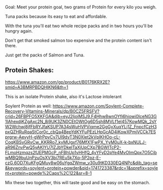 

Goal: Meet your protein goal, two grams of Protein for every kilo you weigh. 




Tuna packs because its easy to eat and affordable. 

With the tuna you'll eat two whole recipe packs and in two hours you'll be hungry again.

Don't get that smoked salmon too expensive and the protein content isn't there.


Just get the packs of Salmon and Tuna.

## Protein Shakes:

https://www.amazon.com/gp/product/B0176KRX2E?smid=A3BMRPBDQHIKN6&th=1

This is an isolate Protein shake, also it's Lactose intolerant 

Soylent Protein as well:
https://www.amazon.com/Soylent-Complete-Recovery-Vitamins-Minerals/dp/B0CZ5FRSFV?crid=26FBPFO5XKFGA&dib=eyJ2IjoiMSJ9.F4Hhw8wnOYfi6hiowi0IceNG3G1IAhexdjKZgAxc2N_8j9UK3ZN0CEtOWtOg6D5sh8MVLf1el457KowMQk_2sYW2Wchwj8jfFbRYJfaKSUP7A34sWuHVPViqme2GgGyXuqYLj1Z_FnpcfCzH3pxQZHRuRqaStCor0c_cbQa4BepYdKYFuPEzLHpGcAD4iKowXPmjVCCk7ESprgrw-AevyH-gWrPpyCv7UI9dvT3N0XIet2kVpIKHOo-cL-CoqKBSyGRvCw_KKRRo7_kyMUgxf76MfX1FwPX_YyM0uX-k-bxNULJ-aR96ZnvPwQ5yAKlYU7lZJbYDkelTaXjUpCXp7BGWITcP2-FLmoHzmqzs2fJEPMGcP_nFBhUp1vHHfQ_4yYFyD2pYe4MvOImQpx7O5CibwMBQ9buUnPzuOsXV3bi7REu5k7Xq-5P2pz-E-czG.6OD7XuKFgQMuy8w06uYgqZWmw_v30u9tKD330EQ4NPc&dib_tag=se&keywords=soylent+protein+powder&qid=1741723387&rdc=1&sprefix=soylent+protein+powde%2Caps%2C122&sr=8-1

Mix these two together, this will taste good and be easy on the stomach.

